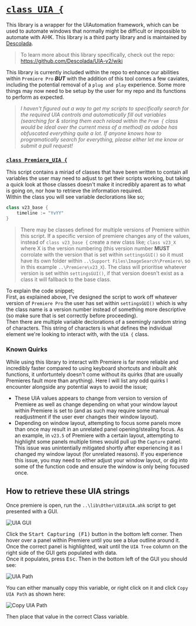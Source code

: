 # <u>`class UIA {`</u>
This library is a wrapper for the UIAutomation framework, which can be used to automate windows that normally might be difficult or impossible to automate with AHK. This library is a third party library and is maintained by [Descolada](https://www.github.com/Descolada).

> To learn more about this library specifically, check out the repo: https://github.com/Descolada/UIA-v2/wiki

This library is currently included within the repo to enhance our abilities within `Premiere Pro` ***BUT*** with the addition of this tool comes a few caviates, including the potential removal of a `plug and play` experience. Some more things may now need to be setup by the user for my repo and its functions to perform as expected.

> *I haven't figured out a way to get my scripts to specifically search for the required UIA controls and automatically fill out variables (searching for & storing them each reload within the `Prem {` class would be ideal over the current mess of a method) as adobe has obfuscated everything quite a lot. If anyone knows how to programatically search for everything, please either let me know or submit a pull request!*

### <u>`class Premiere_UIA {`</u>
This script contains a miriad of classes that have been written to contain all variables the user may need to adjust to get their scripts working, but taking a quick look at those classes doesn't make it incredibly aparent as to what is going on, nor how to retrieve the information required.  
Within the class you will see variable declorations like so;
```c#
class v23_base {
    timeline := "YvYY"
}
```
> There may be classes defined for multiple versions of Premiere within this script.
> If a specific version of premiere changes any of the values, instead of `class v23_base {` create a new class like; `class v23_X` where X is the version numbering (this version number **MUST** corrolate with the version that is set within `settingsGUI()` so it must have its own folder within `..\Support Files\ImageSearch\Premiere\` so in this example `..\Premiere\v23_X`). The class will prioritise whatever version is set within `settingsGUI()`, if that version doesn't exist as a class it will fallback to the base class.

To explain the code snippet;  
First, as explained above, I've designed the script to work off whatever version of `Premiere Pro` the user has set within `settingsGUI()` which is why the class name is a version number instead of something more descriptive (so make sure that is set correctly before proceeding).  
Then there are multiple variable declorations of a seemingly random string of characters. This string of characters is what defines the individual element we're looking to interact with, with the `UIA {` class.

### Known Quirks
While using this library to interact with Premiere is far more reliable and incredibly faster compared to using keyboard shortcuts and inbuilt ahk functions, it unfortuntely doesn't come without its quirks (that are usually Premieres fault more than anything). Here I will list any odd quirks I encounter alongside any potential ways to avoid the issue;
- These UIA values appears to change from version to version of Premiere as well as change depending on what your window layout within Premiere is set to (and as such may require some manual readjustment if the user ever changes their window layout).
- Depending on window layout, attempting to focus some panels more than once may result in an unrelated panel opening/stealing focus. As an example, in `v23.5` of Premiere with a certain layout, attempting to highlight some panels multiple times would pull up the `Capture` panel. This issue was unintentially mitigated shortly after experiencing it as I changed my window layout (for unrelated reasons). If you experience this issue, you may need to either adjust your window layout, or dig into some of the function code and ensure the window is only being focused once.

## How to retrieve these UIA strings
Once premiere is open, run the `..\lib\Other\UIA\UIA.ahk` script to get presented with a GUI.

![UIA GUI](https://github.com/Tomshiii/ahk/assets/53557479/de009f92-2ef0-4ca8-81ae-e953066c09cc)

Click the <kbd>Start Capturing (F1)</kbd> button in the bottom left corner. Then hover over a panel within Premiere until you see a blue outline around it. Once the correct panel is highlighted, wait until the `UIA Tree` column on the right side of the GUI gets populated with data.  
Once it populates, press <kbd>Esc</kbd>. Then in the bottom left of the GUI you should see:

![UIA Path](https://github.com/Tomshiii/ahk/assets/53557479/c4dd2f46-8c64-417a-b39b-9439876ec33f)

You can either manually copy this variable, or right click on it and click `Copy UIA Path` as shown here:

![Copy UIA Path](https://github.com/Tomshiii/ahk/assets/53557479/8d25565c-94ea-4a9a-af0a-995c41d72c76)

Then place that value in the correct Class variable.